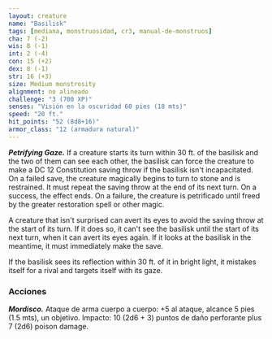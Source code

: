 ```yaml
---
layout: creature
name: "Basilisk"
tags: [mediana, monstruosidad, cr3, manual-de-monstruos]
cha: 7 (-2)
wis: 8 (-1)
int: 2 (-4)
con: 15 (+2)
dex: 8 (-1)
str: 16 (+3)
size: Medium monstrosity
alignment: no alineado
challenge: "3 (700 XP)"
senses: "Visión en la oscuridad 60 pies (18 mts)"
speed: "20 ft."
hit_points: "52 (8d8+16)"
armor_class: "12 (armadura natural)"
---
```


***Petrifying Gaze.*** If a creature starts its turn within 30 ft. of the basilisk and the two of them can see each other, the basilisk can force the creature to make a DC 12 Constitution saving throw if the basilisk isn't incapacitated. On a failed save, the creature magically begins to turn to stone and is restrained. It must repeat the saving throw at the end of its next turn. On a success, the effect ends. On a failure, the creature is petrificado until freed by the greater restoration spell or other magic.

A creature that isn't surprised can avert its eyes to avoid the saving throw at the start of its turn. If it does so, it can't see the basilisk until the start of its next turn, when it can avert its eyes again. If it looks at the basilisk in the meantime, it must immediately make the save.

If the basilisk sees its reflection within 30 ft. of it in bright light, it mistakes itself for a rival and targets itself with its gaze.

### Acciones

***Mordisco.*** Ataque de arma cuerpo a cuerpo: +5 al ataque, alcance 5 pies (1.5 mts), un objetivo. Impacto: 10 (2d6 + 3) puntos de daño perforante plus 7 (2d6) poison damage.